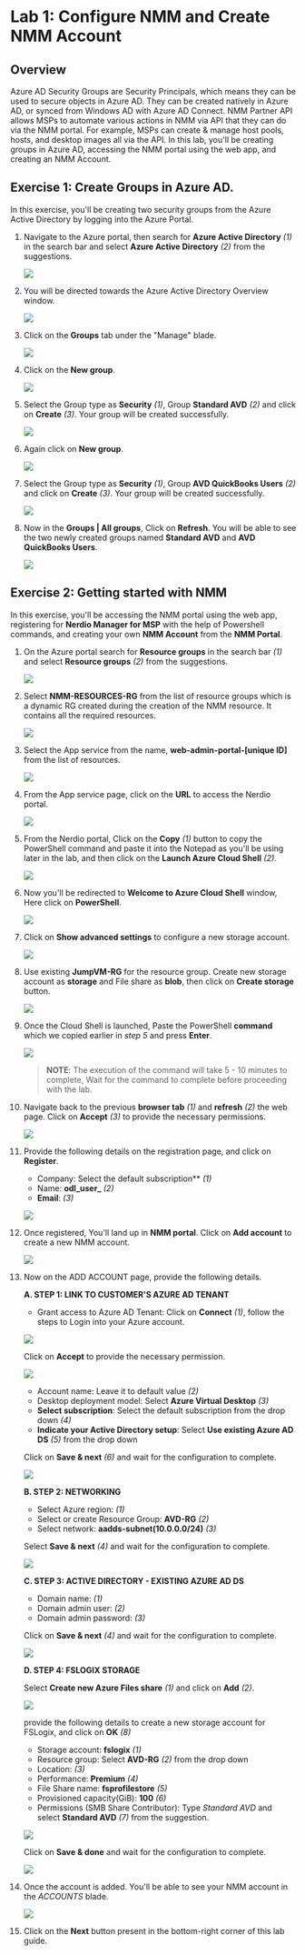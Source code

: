 # Lab 1: Configure NMM and Create NMM Account

## Overview

Azure AD Security Groups are Security Principals, which means they can be used to secure objects in Azure AD. They can be created natively in Azure AD, or synced from Windows AD with Azure AD Connect. NMM Partner API allows MSPs to automate various actions in NMM via API that they can do via the NMM portal. For example, MSPs can create & manage host pools, hosts, and desktop images all via the API. In this lab, you'll be creating groups in Azure AD, accessing the NMM portal using the web app, and creating an NMM Account.

## Exercise 1: Create Groups in Azure AD.

In this exercise, you'll be creating two security groups from the Azure Active Directory by logging into the Azure Portal.

1. Navigate to the Azure portal, then search for **Azure Active Directory** *(1)* in the search bar and select **Azure Active Directory** *(2)* from the suggestions.

    ![](media/c1.png)
    
2. You will be directed towards the Azure Active Directory Overview window.

    ![](media/ss5.png)
    
3. Click on the **Groups** tab under the "Manage" blade.

    ![](media/ss6.png)
    
4. Click on the **New group**.

    ![](media/ss7.png)
    
5. Select the Group type as **Security** *(1)*, Group **Standard AVD** *(2)* and click on **Create** *(3)*. Your group will be created successfully.

    ![](media/c2.png)

6. Again click on **New group**.

    ![](media/ss7.png)

7. Select the Group type as **Security** *(1)*, Group **AVD QuickBooks Users** *(2)* and click on **Create** *(3)*. Your group will be created successfully.

    ![](media/c3.png)
    
8. Now in the **Groups | All groups**, Click on **Refresh**. You will be able to see the two newly created groups named **Standard AVD** and **AVD QuickBooks Users**.

    ![](media/c4.png)

## Exercise 2: Getting started with NMM

In this exercise, you'll be accessing the NMM portal using the web app, registering for **Nerdio Manager for MSP** with the help of Powershell commands, and creating your own **NMM Account** from the **NMM Portal**.

1. On the Azure portal search for **Resource groups** in the search bar *(1)* and select **Resource groups** *(2)* from the suggestions.

   ![](media/c5.png)
   
1. Select **NMM-RESOURCES-RG** from the list of resource groups which is a dynamic RG created during the creation of the NMM resource. It contains all the required resources.

   ![](media/ss1.png)
   
1. Select the App service from the name, **web-admin-portal-[unique ID]** from the list of resources.

   ![](media/ss2.png)
   
1. From the App service page, click on the **URL** to access the Nerdio portal.

   ![](media/ss3.png)
   
1. From the Nerdio portal, Click on the **Copy** *(1)* button to copy the PowerShell command and paste it into the Notepad as you'll be using later in the lab, and then click on the **Launch Azure Cloud Shell** *(2)*.
 
   ![](media/c6.png)
   
1. Now you'll be redirected to **Welcome to Azure Cloud Shell** window, Here click on **PowerShell**.

   ![](media/c7.png)
   
1. Click on **Show advanced settings** to configure a new storage account.
    
   ![](media/s5.png)
   
1. Use existing **JumpVM-RG** for the resource group. Create new storage account as **storage<inject key="DeploymentID" enableCopy="false" />** and File share as **blob**, then click on **Create storage** button.

   ![](media/s6.png)
   
1. Once the Cloud Shell is launched, Paste the PowerShell **command** which we copied earlier in *step 5* and press **Enter**.

   ![](media/s7.png)

   >**NOTE**: The execution of the command will take 5 - 10 minutes to complete, Wait for the command to complete before proceeding with the lab.

1. Navigate back to the previous **browser tab** *(1)* and **refresh** *(2)* the web page. Click on **Accept** *(3)* to provide the necessary permissions.

   ![](media/c8.png)
   
1. Provide the following details on the registration page, and click on **Register**.

   - Company: Select the default subscription** *(1)*
   - Name: **odl_user_<inject key="DeploymentID" enableCopy="false" />** *(2)*
   - **Email**: **<inject key="AzureAdUserEmail" />** *(3)*
   
   ![](media/s9.png)
   
1. Once registered, You'll land up in **NMM portal**. Click on **Add account** to create a new NMM account.

   ![](media/s11.png)
   
1. Now on the ADD ACCOUNT page, provide the following details.

   **A. STEP 1: LINK TO CUSTOMER'S AZURE AD TENANT**
   
   - Grant access to Azure AD Tenant: Click on **Connect** *(1)*, follow the steps to Login into your Azure account.

   ![](media/s12.1.png)
     
   Click on **Accept** to provide the necessary permission.
     
   ![](media/s12.png)
     
   - Account name: Leave it to default value *(2)*
   - Desktop deployment model: Select **Azure Virtual Desktop** *(3)* 
   - **Select subscription**: Select the default subscription from the drop down *(4)*
   - **Indicate your Active Directory setup**: Select **Use existing Azure AD DS** *(5)* from the drop down
   
   Click on **Save & next** *(6)* and wait for the configuration to complete.
   
   ![](media/s13.png)
   
   **B. STEP 2: NETWORKING**
   
   - Select Azure region: **<inject key="Resource group Location" />** *(1)*
   - Select or create Resource Group: **AVD-RG** *(2)*
   - Select network: **aadds-subnet(10.0.0.0/24)** *(3)*
   
   Select **Save & next** *(4)* and wait for the configuration to complete.
   
   ![](media/s14.png)
   
   **C. STEP 3: ACTIVE DIRECTORY - EXISTING AZURE AD DS**
   
   - Domain name: **<inject key="Tenant FQDN" />** *(1)*
   - Domain admin user: **<inject key="AzureAdUserEmail" />** *(2)*
   - Domain admin password: **<inject key="AzureAdUserPassword" />** *(3)*

   Click on **Save & next** *(4)* and wait for the configuration to complete.
   
   ![](media/s15.png)
   
   **D. STEP 4: FSLOGIX STORAGE**
   
   Select **Create new Azure Files share** *(1)* and click on **Add** *(2)*.
   
   ![](media/ss12.png)
   
   provide the following details to create a new storage account for FSLogix, and click on **OK** *(8)*
   
   - Storage account: **fslogix<inject key="DeploymentID" enableCopy="false" />** *(1)*
   - Resource group: Select **AVD-RG** *(2)* from the drop down
   - Location: **<inject key="Resource group Location" />** *(3)*
   - Performance: **Premium** *(4)*
   - File Share name: **fsprofilestore** *(5)*
   - Provisioned capacity(GiB): **100** *(6)*
   - Permissions (SMB Share Contributor): Type *Standard AVD* and select **Standard AVD** *(7)* from the suggestion.

   ![](media/ss13.png)
   
   Click on **Save & done** and wait for the configuration to complete.
   
   ![](media/s18.png)
  
1. Once the account is added. You'll be able to see your NMM account in the *ACCOUNTS* blade.

   ![](media/s19.png)

1. Click on the **Next** button present in the bottom-right corner of this lab guide.



